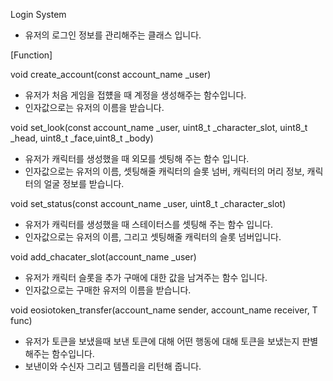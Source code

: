 Login System

- 유저의 로그인 정보를 관리해주는 클래스 입니다.


[Function]


void create_account(const account_name _user)

- 유저가 처음 게임을 접헀을 때 계정을 생성해주는 함수입니다.
- 인자값으로는 유저의 이름을 받습니다.

void set_look(const account_name _user, uint8_t _character_slot, uint8_t _head, uint8_t _face,uint8_t _body)

- 유저가 캐릭터를 생성했을 때 외모를 셋팅해 주는 함수 입니다.
- 인자값으로는 유저의 이름, 셋팅해줄 캐릭터의 슬롯 넘버, 캐릭터의 머리 정보, 캐릭터의 얼굴 정보를 받습니다.
 
void set_status(const account_name _user, uint8_t _character_slot)
 
- 유저가 캐릭터를 생성했을 때 스테이터스를 셋팅해 주는 함수 입니다.
- 인자값으로는 유저의 이름, 그리고 셋팅해줄 캐릭터의 슬롯 넘버입니다.
 

void add_chacater_slot(account_name _user)

- 유저가 캐릭터 슬롯을 추가 구매에 대한 값을 남겨주는 함수 입니다.
- 인자값으로는 구매한 유저의 이름을 받습니다.


 void eosiotoken_transfer(account_name sender, account_name receiver, T func) 

 - 유저가 토큰을 보냈을때 보낸 토큰에 대해 어떤 행동에 대해 토큰을 보냈는지 판별해주는 함수입니다.
 - 보낸이와 수신자 그리고 템플리을 리턴해 줍니다.